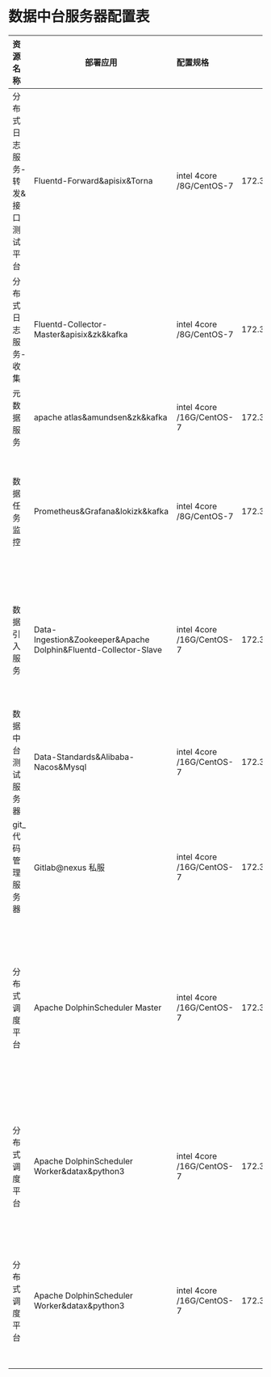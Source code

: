 # 数据中台服务器配置表



| 资源名称                         | 部署应用                                                     | 配置规格                  | IP           | 应用场景                                                     | 性能分析                                        |
| :------------------------------- | ------------------------------------------------------------ | :------------------------ | ------------ | ------------------------------------------------------------ | ----------------------------------------------- |
| 分布式日志服务-转发&接口测试平台 | Fluentd-Forward&apisix&Torna                                 | intel 4core /8G/CentOS-7  | 172.31.0.80  | 数据网关&i统一访问日志收集获取                         | 目前接受50-300TPS的日志数据                 |
| 分布式日志服务-收集              | Fluentd-Collector-Master&apisix&zk&kafka                    | intel 4core /8G/CentOS-7  | 172.31.0.52  | 数据网关&数据日志数据转存到ES和HDFS                              | 目前接受50-300TPS的日志数据               |
| 元数据服务            | apache atlas&amundsen&zk&kafka | intel 4core /16G/CentOS-7 | 172.31.0.95 | 元数据管理，数据发现    |                |
| 数据任务监控                     | Prometheus&Grafana&lokizk&kafka                              | intel 4core /8G/CentOS-7  | 172.31.0.96  | 监控数据引入批量任务的执行处理情况，支持钉钉上发布提醒告警   |                                                 |
| 数据引入服务                     | Data-Ingestion&Zookeeper&Apache Dolphin&Fluentd-Collector-Slave | intel 4core /16G/CentOS-7 | 172.31.0.112 | 解析引入上游批次数据，存储数据中心mysql最终进入update贴源层  |                                                 |
| 数据中台测试服务器               | Data-Standards&Alibaba-Nacos&Mysql                           | intel 4core /16G/CentOS-7 | 172.31.0.44  | 数据标准，分布式服务注册中心                                 | 3个nacos节点互相注册，对外使用nignx发布注册服务 |
| git_代码管理服务器               | Gitlab@nexus 私服                                              | intel 4core /16G/CentOS-7 | 172.31.0.18  | gitlab源代码管理                                             |                                                 |
| 分布式调度平台                   | Apache DolphinScheduler Master                               | intel 4core /16G/CentOS-7 | 172.31.0.136  | 调度中心采用去中心化策略，Master负责统一调度配置和扫描，调度资源管理，系统管理等功能 |                                                 |
| 分布式调度平台                   | Apache DolphinScheduler Worker&datax&python3                 | intel 4core /16G/CentOS-7 |  172.31.0.128 | 调度中心采用去中心化策略，Worker负责具体的调度DAG任务执行器  |                                                 |
| 分布式调度平台                   | Apache DolphinScheduler Worker&datax&python3                 | intel 4core /16G/CentOS-7 |  172.31.0.143 | 调度中心采用去中心化策略，Worker负责具体的调度DAG任务执行器  |                                                 |





